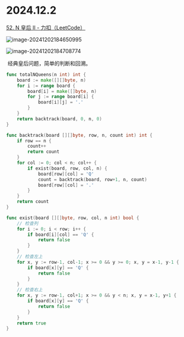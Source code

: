 # 2024.12.2

[52. N 皇后 II - 力扣（LeetCode）](https://leetcode.cn/problems/n-queens-ii/description/)

![image-20241202184650995](https://gitee.com/knoci/picture/raw/master/image-20241202184650995.png)

![image-20241202184708774](https://gitee.com/knoci/picture/raw/master/image-20241202184708774.png)

​	经典皇后问题，简单的判断和回溯。

```go
func totalNQueens(n int) int {
    board := make([][]byte, n)
    for i := range board {
        board[i] = make([]byte, n)
        for j := range board[i] {
            board[i][j] = '.'
        }
    }
    return backtrack(board, 0, n, 0)
}

func backtrack(board [][]byte, row, n, count int) int {
    if row == n {
        count++
        return count
    }
    for col := 0; col < n; col++ {
        if exist(board, row, col, n) {
            board[row][col] = 'Q'
            count = backtrack(board, row+1, n, count)
            board[row][col] = '.'
        }
    }
    return count
}

func exist(board [][]byte, row, col, n int) bool {
    // 检查列
    for i := 0; i < row; i++ {
        if board[i][col] == 'Q' {
            return false
        }
    }
    // 检查左上
    for x, y := row-1, col-1; x >= 0 && y >= 0; x, y = x-1, y-1 {
        if board[x][y] == 'Q' {
            return false
        }
    }
    // 检查右上
    for x, y := row-1, col+1; x >= 0 && y < n; x, y = x-1, y+1 {
        if board[x][y] == 'Q' {
            return false
        }
    }
    return true
}
```

